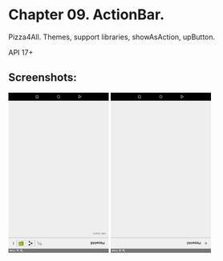 # Chapter 09. ActionBar.
Pizza4All. Themes, support libraries, showAsAction, upButton.

API 17+

## Screenshots:
<img src="./docs/screen01_main.png" width="200px" alt="MainActivity" title="MainActivity" />
<img src="./docs/screen02_home_button.png" width="200px" alt="Home Button" title="Home Button" />
